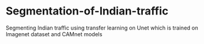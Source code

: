 # Segmentation-of-Indian-traffic
Segmenting Indian traffic using transfer learning on Unet  which is trained on Imagenet dataset and CAMnet models 

